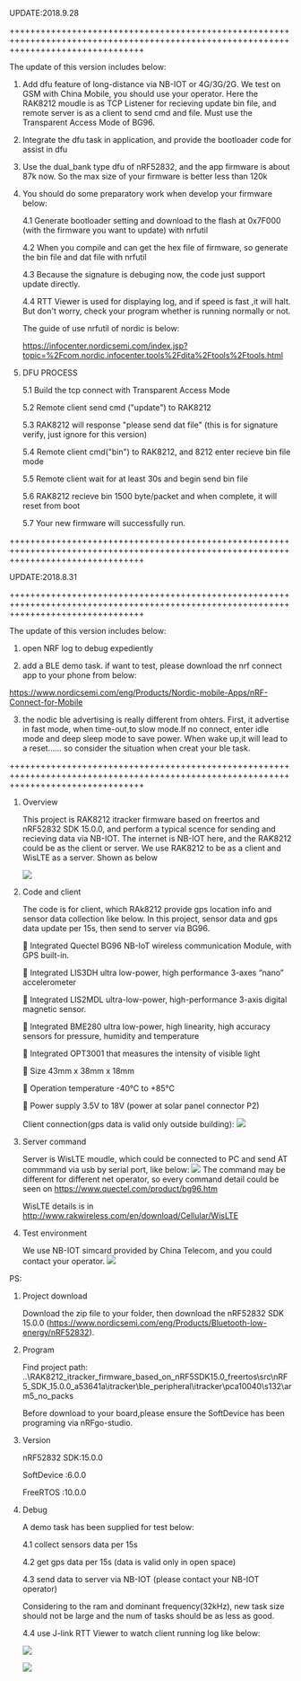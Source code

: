 UPDATE:2018.9.28

++++++++++++++++++++++++++++++++++++++++++++++++++++++++++++++++++++++++++++++++++++++++++++++++++++++++++++++++++++++++++++++++++++++

The update of this version includes below:

1. Add dfu feature of long-distance via NB-IOT or 4G/3G/2G. We test on GSM with China Mobile, you should use your operator. Here the RAK8212 moudle is as TCP Listener for recieving update bin file, and remote server is as a client to send cmd and file. Must use the Transparent Access Mode of BG96.


2. Integrate the dfu task in application, and provide the bootloader code for assist in dfu

3. Use the dual_bank type dfu of nRF52832, and the app firmware is about 87k now. So the max size of your firmware is better less than 120k

4. You should do some preparatory work when develop your firmware below:

   4.1 Generate bootloader setting and download to the flash at 0x7F000 (with the firmware you want to update) with nrfutil
   
   4.2 When you compile and can get the hex file of firmware, so generate the bin file and dat file with nrfutil
   
   4.3 Because the signature is debuging now, the code just support update directly.
   
   4.4 RTT Viewer is used for displaying log, and if speed is fast ,it will halt. But don't worry, check your program whether is running normally or not.
   
   The guide of use nrfutil of nordic is below: 
   
   https://infocenter.nordicsemi.com/index.jsp?topic=%2Fcom.nordic.infocenter.tools%2Fdita%2Ftools%2Ftools.html

5. DFU PROCESS
   
   5.1 Build the tcp connect with Transparent Access Mode
   
   5.2 Remote client send cmd ("update") to RAK8212
   
   5.3 RAK8212 will response "please send dat file" (this is for signature verify, just ignore for this version)
   
   5.4 Remote client cmd("bin") to RAK8212, and 8212 enter recieve bin file mode 
   
   5.5 Remote client wait for at least 30s and begin send bin file 
   
   5.6 RAK8212 recieve bin 1500 byte/packet and when complete, it will reset from boot
   
   5.7 Your new firmware will successfully run.
   
++++++++++++++++++++++++++++++++++++++++++++++++++++++++++++++++++++++++++++++++++++++++++++++++++++++++++++++++++++++++++++++++++++++


UPDATE:2018.8.31

++++++++++++++++++++++++++++++++++++++++++++++++++++++++++++++++++++++++++++++++++++++++++++++++++++++++++++++++++++++++++++++++++++++


The update of this version includes below:

1. open NRF log to debug expediently

2. add a BLE demo task. if want to test, please download the nrf connect app to your phone from below:

https://www.nordicsemi.com/eng/Products/Nordic-mobile-Apps/nRF-Connect-for-Mobile

3. the nodic ble advertising is really different from ohters. First, it advertise in fast mode, when time-out,to slow mode.If no connect, 
enter idle mode and deep sleep mode to save power. When wake up,it will lead to a reset...... so consider the situation when creat your ble task.


++++++++++++++++++++++++++++++++++++++++++++++++++++++++++++++++++++++++++++++++++++++++++++++++++++++++++++++++++++++++++++++++++++++


1. Overview

   This project is RAK8212 itracker firmware based on freertos and nRF52832 SDK 15.0.0, and perform a typical scence for sending and recieving data via NB-IOT. The internet is NB-IOT here, and the RAK8212 could be as the client or server. We use RAK8212 to be as a client and WisLTE as a server. Shown as below 
   
   
   ![](https://github.com/RAKWireless/RAK8212_itracker_firmware_based_on_nRF5SDK15.0_freertos/blob/master/20180827115712.png)
    

    
2. Code and client

    The code is for client, which RAk8212 provide gps location info and sensor data collection like below. In this project, sensor data and gps data update per 15s, then send to server via BG96.
    

    Integrated Quectel BG96 NB-IoT wireless communication Module, with GPS built-in.

    Integrated LIS3DH ultra low-power, high performance 3-axes “nano” accelerometer

    Integrated LIS2MDL ultra-low-power, high-performance 3-axis digital magnetic sensor.

    Integrated BME280 ultra low-power, high linearity, high accuracy sensors for pressure, humidity and temperature

    Integrated OPT3001 that measures the intensity of visible light
   
    Size 43mm x 38mm x 18mm

    Operation temperature -40°C to +85°C

    Power supply 3.5V to 18V (power at solar panel connector P2)

    
   Client connection(gps data is valid only outside building): 
    ![](https://github.com/RAKWireless/RAK8212_itracker_firmware_based_on_nRF5SDK15.0_freertos/blob/master/20180827102432.jpg)

3. Server command 

    Server is WisLTE moudle, which could be connected to PC and send AT commmand via usb by serial port, like below:
    ![](https://github.com/RAKWireless/RAK8212_itracker_firmware_based_on_nRF5SDK15.0_freertos/blob/master/20180827102445.jpg)
    The command may be different for different net operator, so every command detail could be seen on https://www.quectel.com/product/bg96.htm 
    
    WisLTE details is in http://www.rakwireless.com/en/download/Cellular/WisLTE
    
4. Test environment 

    We use NB-IOT simcard provided by China Telecom, and you could contact your operator.
    ![](https://github.com/RAKWireless/RAK8212_itracker_firmware_based_on_nRF5SDK15.0_freertos/blob/master/20180827102455.jpg)


PS:

1. Project download

   Download the zip file to your folder, then download the nRF52832 SDK 15.0.0 (https://www.nordicsemi.com/eng/Products/Bluetooth-low-energy/nRF52832).
   
2. Program

   Find project path:
   ..\RAK8212_itracker_firmware_based_on_nRF5SDK15.0_freertos\src\nRF5_SDK_15.0.0_a53641a\itracker\ble_peripheral\itracker\pca10040\s132\arm5_no_packs
   
   
   Before download to your board,please ensure the SoftDevice has been programing via nRFgo-studio.
   
3. Version

   nRF52832 SDK:15.0.0
   
   SoftDevice  :6.0.0
   
   FreeRTOS    :10.0.0
   
4. Debug

   A demo task has been supplied for test below:
   
   4.1 collect sensors data per 15s    
   
   4.2 get gps data per 15s (data is valid only in open space)
   
   4.3 send data to server via NB-IOT (please contact your NB-IOT operator)
   
   Considering to the ram and dominant frequency(32kHz), new task size should not be large and the num of tasks should be as less as good.
   
   4.4 use J-link RTT Viewer to watch client running log like below:
   
   ![](https://github.com/RAKWireless/RAK8212_itracker_firmware_based_on_nRF5SDK15.0_freertos/blob/master/20180827122232.png)
 
 
   ![](https://github.com/RAKWireless/RAK8212_itracker_firmware_based_on_nRF5SDK15.0_freertos/blob/master/20180827122253.jpg)
   




